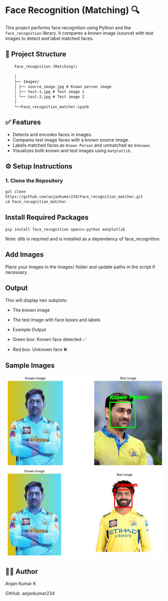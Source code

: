 # Face Recognition (Matching) 🔍

This project performs face recognition using Python and the `face_recognition` library. It compares a known image (source) with test images to detect and label matched faces.

## 📁 Project Structure

        Face_recognition (Matching)/
        
        │
        ├── Images/
        │ ├── source_image.jpg # Known person image
        │ ├── test-1.jpg # Test image 1
        │ └── test-2.jpg # Test image 2
        |
        └──Face_recognition_matcher.ipynb


## ✅ Features

- Detects and encodes faces in images.
- Compares test image faces with a known source image.
- Labels matched faces as `Known Person` and unmatched as `Unknown`.
- Visualizes both known and test images using `matplotlib`.

## ⚙️ Setup Instructions

### 1. Clone the Repository

    git clone https://github.com/anjankumar234/Face_recognition_matcher.git
    cd Face_recognition_matcher

## Install Required Packages
    pip install face_recognition opencv-python matplotlib

Note: dlib is required and is installed as a dependency of face_recognition.
## Add Images
Place your images in the Images/ folder and update paths in the script if necessary.

## Output
This will display two subplots:

+ The known image

+ The test image with face boxes and labels

+ Example Output
+ Green box: Known face detected ✅

+ Red box: Unknown face ❌

## Sample Images
<p align="center">
  <img src="Images/result-1.jpg" alt="Centered Image" width="500" />
  <img src="Images/result-2.jpg" alt="Centered Image" width="500" />

</p>

## 🙋‍♂️ Author
Anjan Kumar K

GitHub: anjankumar234
